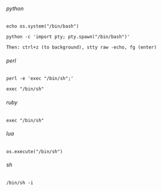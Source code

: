 ###### python
```echo os.system("/bin/bash")```

```python -c 'import pty; pty.spawn("/bin/bash")'```

```Then: ctrl+z (to background), stty raw -echo, fg (enter)```


###### perl
```perl -e 'exec "/bin/sh";'```

```exec "/bin/sh"```


###### ruby
```exec "/bin/sh"```


###### lua
```os.execute("/bin/sh")```


###### sh
```/bin/sh -i```

